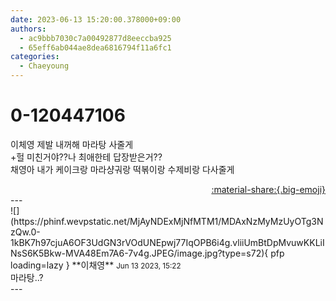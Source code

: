 ```yaml
---
date: 2023-06-13 15:20:00.378000+09:00
authors:
  - ac9bbb7030c7a00492877d8eeccba925
  - 65eff6ab044ae8dea6816794f11a6fc1
categories:
  - Chaeyoung
---
```


# 0-120447106

<div class="post-container" markdown="1">
<div class="content-container md-sidebar__scrollwrap" markdown="1">

이체영 제발 내꺼해 마라탕 사줄게<br>+헐 미친거야??나 최애한테 답장받은거??<br>채영아 내가 케이크랑 마라샹궈랑 떡볶이랑 수제비랑 다사줄게

</div>
</div>

<div style="text-align: right;" markdown="1">
<a href="https://weverse.io/fromis9/fanpost/0-120447106" style="text-align: right;">:material-share:{.big-emoji}</a>
</div>
---

<div class="comments-container md-sidebar__scrollwrap" markdown="1">
<div class="comment" markdown="1">
<div class='id-container' markdown="1">
![](https://phinf.wevpstatic.net/MjAyNDExMjNfMTM1/MDAxNzMyMzUyOTg3NzQw.0-1kBK7h97cjuA6OF3UdGN3rVOdUNEpwj77IqOPB6i4g.vliiUmBtDpMvuwKKLiINsS6K5Bkw-MVA48Em7A6-7v4g.JPEG/image.jpg?type=s72){ pfp loading=lazy }
**<span class="artist">이채영</span>** <small>Jun 13 2023, 15:22</small><br>
</div>
<div class='comment-body' markdown="1">
마라탕..?
</div>
</div>
</div>
---
